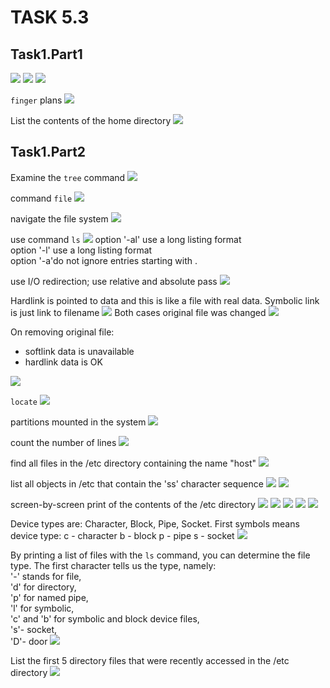 # TASK 5.3
## Task1.Part1
<img src="screenshots/1.png">
<img src="screenshots/2.png">
<img src="screenshots/3.png">

`finger` plans
<img src="screenshots/4.png">

List the contents of the home directory
<img src="screenshots/5.png">

## Task1.Part2

Examine the `tree` command
<img src="screenshots/6.png">

command `file` 
<img src="screenshots/7.png">

navigate the file system
<img src="screenshots/8.png">

use command `ls`
<img src="screenshots/9.png">
option '-al' use a long listing format  
option '-l' use a long listing format  
option '-a'do not ignore entries starting with .

use I/O redirection; use relative and absolute pass
<img src="screenshots/10.png">
  
 Hardlink is pointed to data and this is like a file with real data. Symbolic link is just link to filename
<img src="screenshots/11.png">
Both cases original file was changed
<img src="screenshots/12.png">

On removing original file:
- softlink data is unavailable
- hardlink data is OK
<img src="screenshots/13.png">

`locate`
<img src="screenshots/14.png">

partitions mounted in the system
<img src="screenshots/15.png">

count the number of lines
<img src="screenshots/16.png">

find all files in the /etc directory containing the 
name "host"
<img src="screenshots/17.png">

list all objects in /etc that contain the 'ss' character sequence
<img src="screenshots/18.png">
<img src="screenshots/18.1.png">

screen-by-screen print of the contents of the /etc directory
<img src="screenshots/19.png">
<img src="screenshots/20.png">
<img src="screenshots/21.png">
<img src="screenshots/22.png">
<img src="screenshots/23.png">

Device types are: Character, Block, Pipe, Socket. First symbols means device type:
c - character
b - block
p - pipe
s - socket
<img src="screenshots/25.png">

 By printing a list of files with the `ls` command, you can determine the file type. The first character tells us the type, namely:  
 '-' stands for file,   
 'd' for directory,   
 'p' for named pipe,   
 'l' for symbolic,   
 'c' and 'b' for symbolic and block device files,  
 's'- socket,  
 'D'- door
 <img src="screenshots/26.png">
 
 List the first 5 directory files that were recently accessed in the /etc
directory
<img src="screenshots/27.png">